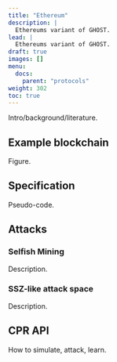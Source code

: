 ```yaml
---
title: "Ethereum"
description: |
  Ethereums variant of GHOST.
lead: |
  Ethereums variant of GHOST.
draft: true
images: []
menu:
  docs:
    parent: "protocols"
weight: 302
toc: true
---
```


Intro/background/literature.

## Example blockchain

Figure.

## Specification

Pseudo-code.

## Attacks

### Selfish Mining

Description.

### SSZ-like attack space

Description.

## CPR API

How to simulate, attack, learn.
